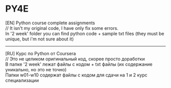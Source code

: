 # PY4E
[EN]
Python course complete assignments <br>
// It isn't my original code, I have only fix some errors.
<br>
 In '2 week' folder you can find python code + sample txt files (they must be unique, but i'm not sure about it)
<br>
<hr>
[RU]
Курс по Python от Coursera<br>
 // Это не целиком оригинальный код, скорее просто доработки
<br>
В папке '2 week' лежат файлы с кодом + txt файлы (их содержание уникально, но это не точно)
<br>
Папки w01-w10 содержат файлы с кодом для сдачи на 1 и 2 курс специализации
